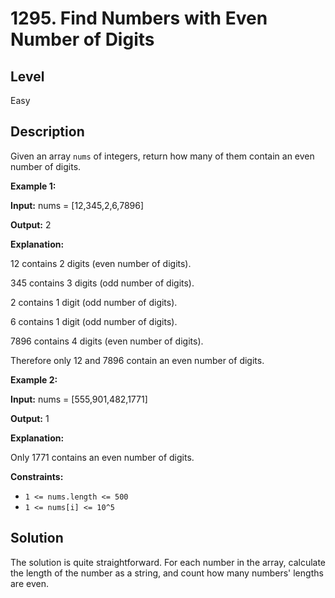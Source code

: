 # 1295. Find Numbers with Even Number of Digits
## Level
Easy

## Description
Given an array `nums` of integers, return how many of them contain an even number of digits.

**Example 1:**

**Input:** nums = [12,345,2,6,7896]

**Output:** 2

**Explanation:**

12 contains 2 digits (even number of digits).

345 contains 3 digits (odd number of digits).

2 contains 1 digit (odd number of digits).

6 contains 1 digit (odd number of digits).

7896 contains 4 digits (even number of digits).

Therefore only 12 and 7896 contain an even number of digits.

**Example 2:**

**Input:** nums = [555,901,482,1771]

**Output:** 1

**Explanation:**

Only 1771 contains an even number of digits.

**Constraints:**

* `1 <= nums.length <= 500`
* `1 <= nums[i] <= 10^5`

## Solution
The solution is quite straightforward. For each number in the array, calculate the length of the number as a string, and count how many numbers' lengths are even.
